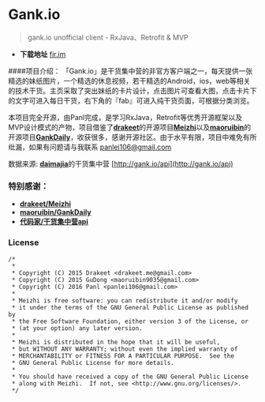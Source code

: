 # Gank.io
>gank.io unofficial client - RxJava、Retrofit &amp; MVP

- **下载地址** [fir.im](http://fir.im/Gank)

####项目介绍：
「Gank.io」是干货集中营的非官方客户端之一，每天提供一张精选的妹纸图片，一个精选的休息视频，若干精选的Android，ios，web等相关的技术干货。主页采取了突出妹纸的卡片设计，点击图片可查看大图，点击卡片下的文字可进入每日干货，右下角的『fab』可进入纯干货页面，可根据分类浏览。  

本项目完全开源，由Panl完成，是学习RxJava，Retrofit等优秀开源框架以及MVP设计模式的产物，项目借鉴了[**drakeet**](https://github.com/drakeet)的开源项目[**Meizhi**](https://github.com/drakeet/Meizhi)以及[**maoruibin**](https://github.com/maoruibin)的开源项目[**GankDaily**](https://github.com/maoruibin/GankDaily)，收获很多，感谢开源社区。由于水平有限，项目中难免有所纰漏，如果有问题请与我联系 panlei106@gmail.com  

数据来源: [**daimajia**](https://github.com/daimajia)的干货集中营 [http://gank.io/api](http://gank.io/api)
### 特别感谢：
- [**drakeet/Meizhi**](https://github.com/drakeet/Meizhi)
- [**maoruibin/GankDaily**](https://github.com/maoruibin/GankDaily)
- [**代码家/干货集中营api**](http://gank.io/api)

### License

    /*
     *       
     * Copyright (C) 2015 Drakeet <drakeet.me@gmail.com>
     * Copyright (C) 2015 GuDong <maoruibin9035@gmail.com>
     * Copyright (C) 2016 Panl <panlei106@gmail.com>
     *
     * Meizhi is free software: you can redistribute it and/or modify
     * it under the terms of the GNU General Public License as published by
     * the Free Software Foundation, either version 3 of the License, or
     * (at your option) any later version.
     *
     * Meizhi is distributed in the hope that it will be useful,
     * but WITHOUT ANY WARRANTY; without even the implied warranty of
     * MERCHANTABILITY or FITNESS FOR A PARTICULAR PURPOSE.  See the
     * GNU General Public License for more details.
     *
     * You should have received a copy of the GNU General Public License
     * along with Meizhi.  If not, see <http://www.gnu.org/licenses/>.
     */